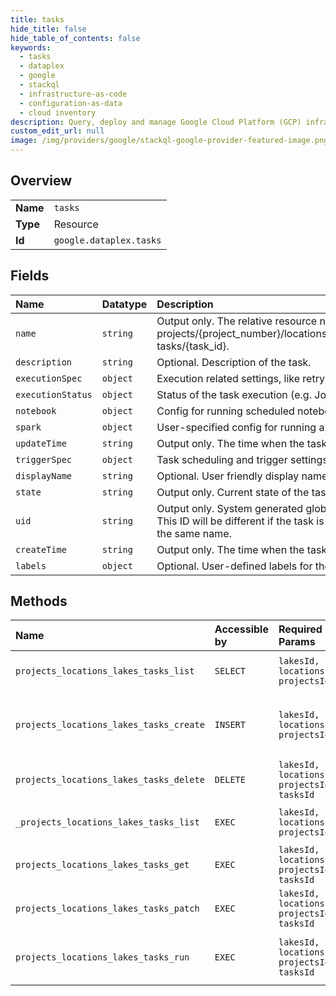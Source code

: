 ```yaml
---
title: tasks
hide_title: false
hide_table_of_contents: false
keywords:
  - tasks
  - dataplex
  - google    
  - stackql
  - infrastructure-as-code
  - configuration-as-data
  - cloud inventory
description: Query, deploy and manage Google Cloud Platform (GCP) infrastructure and resources using SQL
custom_edit_url: null
image: /img/providers/google/stackql-google-provider-featured-image.png
---
```

  
    

## Overview
<table><tbody>
<tr><td><b>Name</b></td><td><code>tasks</code></td></tr>
<tr><td><b>Type</b></td><td>Resource</td></tr>
<tr><td><b>Id</b></td><td><code>google.dataplex.tasks</code></td></tr>
</tbody></table>

## Fields
| Name | Datatype | Description |
|:-----|:---------|:------------|
| `name` | `string` | Output only. The relative resource name of the task, of the form: projects/&#123;project_number&#125;/locations/&#123;location_id&#125;/lakes/&#123;lake_id&#125;/ tasks/&#123;task_id&#125;. |
| `description` | `string` | Optional. Description of the task. |
| `executionSpec` | `object` | Execution related settings, like retry and service_account. |
| `executionStatus` | `object` | Status of the task execution (e.g. Jobs). |
| `notebook` | `object` | Config for running scheduled notebooks. |
| `spark` | `object` | User-specified config for running a Spark task. |
| `updateTime` | `string` | Output only. The time when the task was last updated. |
| `triggerSpec` | `object` | Task scheduling and trigger settings. |
| `displayName` | `string` | Optional. User friendly display name. |
| `state` | `string` | Output only. Current state of the task. |
| `uid` | `string` | Output only. System generated globally unique ID for the task. This ID will be different if the task is deleted and re-created with the same name. |
| `createTime` | `string` | Output only. The time when the task was created. |
| `labels` | `object` | Optional. User-defined labels for the task. |
## Methods
| Name | Accessible by | Required Params | Description |
|:-----|:--------------|:----------------|:------------|
| `projects_locations_lakes_tasks_list` | `SELECT` | `lakesId, locationsId, projectsId` | Lists tasks under the given lake. |
| `projects_locations_lakes_tasks_create` | `INSERT` | `lakesId, locationsId, projectsId` | Creates a task resource within a lake. |
| `projects_locations_lakes_tasks_delete` | `DELETE` | `lakesId, locationsId, projectsId, tasksId` | Delete the task resource. |
| `_projects_locations_lakes_tasks_list` | `EXEC` | `lakesId, locationsId, projectsId` | Lists tasks under the given lake. |
| `projects_locations_lakes_tasks_get` | `EXEC` | `lakesId, locationsId, projectsId, tasksId` | Get task resource. |
| `projects_locations_lakes_tasks_patch` | `EXEC` | `lakesId, locationsId, projectsId, tasksId` | Update the task resource. |
| `projects_locations_lakes_tasks_run` | `EXEC` | `lakesId, locationsId, projectsId, tasksId` | Run an on demand execution of a Task. |
